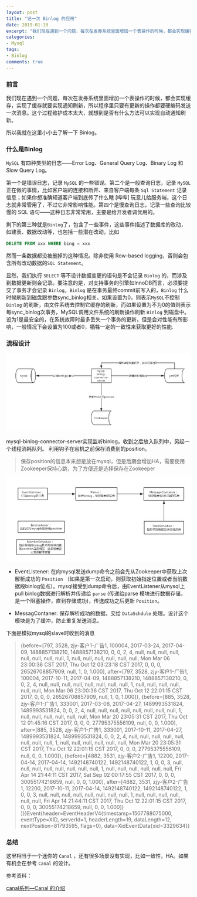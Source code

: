 ```yaml
---
layout: post
title: "记一次 Binlog 的应用"
date: 2019-01-18
excerpt: "我们现在遇到一个问题，每次在发券系统里面增加一个表操作的时候，都会实现缓存，实现了缓存就要实现通知刷新，所以程序里只要有更新的操作都要硬编码发送一次消息。这个过程维护成本太大，就想到是否有什么方法可以实现自动通知刷新。"
categories: 
- Mysql
tags: 
- Binlog
comments: true
---
```


### 前言
我们现在遇到一个问题，每次在发券系统里面增加一个表操作的时候，都会实现缓存，实现了缓存就要实现通知刷新，所以程序里只要有更新的操作都要硬编码发送一次消息。这个过程维护成本太大，就想到是否有什么方法可以实现自动通知刷新。

所以我就在这里小小去了解一下 Binlog。

### 什么是Binlog
`MySQL` 有四种类型的日志——Error Log、General Query Log、Binary Log 和 Slow Query Log。

第一个是错误日志，记录 `MySQL` 的一些错误。第二个是一般查询日志，记录 `MySQL` 正在做的事情，比如客户端的连接和断开、来自客户端每条 `Sql Statement` 记录信息；如果你想准确知道客户端到底传了什么瞎 [哔哔] 玩意儿给服务端，这个日志就非常管用了，不过它非常影响性能。第四个是慢查询日志，记录一些查询比较慢的 SQL 语句——这种日志非常常用，主要是给开发者调优用的。

剩下的第三种就是`Binlog`了，包含了一些事件，这些事件描述了数据库的改动，如建表、数据改动等，也包括一些潜在改动，比如

```sql 
DELETE FROM xxx WHERE bing = xxx
```

然而一条数据都没被删掉的这种情况。除非使用 Row-based logging，否则会包含所有改动数据的`SQL Statement`。

显然，我们执行 `SELECT` 等不设计数据变更的语句是不会记录 `Binlog` 的，而涉及到数据更新则会记录。要注意的是，对支持事务的引擎如InnoDB而言，必须要提交了事务才会记录 `Binlog`。`Binlog` 是在事务最终commit前写入的，`Binlog` 什么时候刷新到磁盘跟参数sync_binlog相关。如果设置为0，则表示`MySQL`不控制 `Binlog` 的刷新，由文件系统去控制它缓存的刷新，而如果设置为不为0的值则表示每sync_binlog次事务，MySQL调用文件系统的刷新操作刷新 `Binlog` 到磁盘中。设为1是最安全的，在系统故障时最多丢失一个事务的更新，但是会对性能有所影响，一般情况下会设置为100或者0，牺牲一定的一致性来获取更好的性能.


### 流程设计

![](/images/binlog-1.png)

mysql-binlog-connector-server实现监听binlog，收到之后放入队列中，另起一个线程消耗队列。
利用钩子在宕机之前保存消费到的position。

>保存position的信息本来想是放在mysql，但是后期会增加HA，需要使用Zookeeper保持心跳，为了方便还是选择保存在Zookeeper

![](/images/binlog-2.png)

- EventListener: 在向mysql发送dump命令之前会先从Zookeeper中获取上次解析成功的 `Position` （如果是第一次启动，则获取初始指定位置或者当前数据段binlog位点）。mysql接受到dump命令后，由EventListener从mysql上pull binlog数据进行解析并传递给 `parse` (传递给parse 模块进行数据存储，是一个阻塞操作，直到存储成功)，传送成功之后更新 `Position`。

- MessagContaner: 保存解析成功的数据，交给 `DataSchdule` 处理。设计这个模块是为了缓冲，防止重复发送消息。

下面是模拟mysql的slave时收到的消息
> {before=[797, 3528, zjy-客户1-广告1, 100004, 2017-03-24, 2017-04-09, 1488857138210, 1488857138210, 0, 0, 2, 4, null, null, null, null, null, null, null, null, 1, null, null, null, null, null, null, Mon Mar 06 23:00:36 CST 2017, Thu Oct 12 03:23:18 CST 2017, 0, 0, 0, 26526708857909, null, 1, 0, 1.000], after=[797, 3528, zjy-客户1-广告1, 100004, 2017-10-11, 2017-04-09, 1488857138210, 1488857138210, 0, 0, 2, 4, null, null, null, null, null, null, null, null, 1, null, null, null, null, null, null, Mon Mar 06 23:00:36 CST 2017, Thu Oct 12 22:01:15 CST 2017, 0, 0, 0, 26526708857909, null, 1, 0, 1.000]},
    {before=[885, 3528, zjy-客户1-广告1, 333001, 2017-03-08, 2017-04-27, 1489993531824, 1489993531824, 0, 0, 2, 4, null, null, null, null, null, null, null, null, 1, null, null, null, null, null, null, Mon Mar 20 23:05:31 CST 2017, Thu Oct 12 01:45:16 CST 2017, 0, 0, 0, 27795375556109, null, 0, 0, 1.000], after=[885, 3528, zjy-客户1-广告1, 333001, 2017-10-11, 2017-04-27, 1489993531824, 1489993531824, 0, 0, 2, 4, null, null, null, null, null, null, null, null, 1, null, null, null, null, null, null, Mon Mar 20 23:05:31 CST 2017, Thu Oct 12 22:01:15 CST 2017, 0, 0, 0, 27795375556109, null, 0, 0, 1.000]},
    {before=[4882, 3531, zjy-客户2-广告1, 12200, 2017-04-14, 2017-04-14, 1492148740122, 1492148740122, 1, 0, 0, 3, null, null, null, null, null, null, null, null, 1, null, null, null, null, null, null, Fri Apr 14 21:44:11 CST 2017, Sat Sep 02 00:17:55 CST 2017, 0, 0, 0, 30055174218659, null, 0, 0, 1.000], after=[4882, 3531, zjy-客户2-广告1, 12200, 2017-10-11, 2017-04-14, 1492148740122, 1492148740122, 1, 0, 0, 3, null, null, null, null, null, null, null, null, 1, null, null, null, null, null, null, Fri Apr 14 21:44:11 CST 2017, Thu Oct 12 22:01:15 CST 2017, 0, 0, 0, 30055174218659, null, 0, 0, 1.000]}
]}}Event{header=EventHeaderV4{timestamp=1507788075000, eventType=XID, serverId=1, headerLength=19, dataLength=12, nextPosition=81793595, flags=0}, data=XidEventData{xid=3329634}}


### 总结

这里相当于一个迷你的 `Canal` ，还有很多场景没有实现，比如一致性，HA。如果有机会在参考 `Canal` 的设计。


参考资料：

[canal系列—Canal 的介绍](https://blog.csdn.net/u012758088/article/details/78788523)





